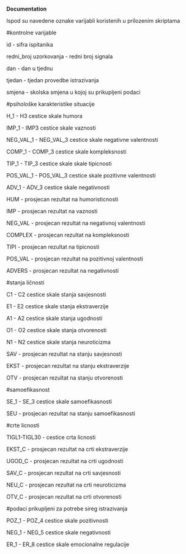 <strong>Documentation</strong>

Ispod su navedene oznake varijabli koristenih u prilozenim skriptama 

#kontrolne varijable


id - sifra ispitanika 

redni_broj uzorkovanja - redni broj signala 

dan - dan u tjednu 

tjedan - tjedan provedbe istrazivanja 

smjena - skolska smjena u kojoj su prikupljeni podaci 


#psihološke karakteristike situacije

H_1 - H3 cestice skale humora 

IMP_1 - IMP3 cestice skale vaznosti 

NEG_VAL_1 - NEG_VAL_3 cestice skale negativne valentnosti 

COMP_1 - COMP_3 cestice skale kompleksnosti 

TIP_1 - TIP_3 cestice skale skale tipicnosti  

POS_VAL_1 - POS_VAL_3 cestice skale pozitivne valentnosti 

ADV_1 - ADV_3 cestice skale negativnosti  


HUM - prosjecan rezultat na humoristicnosti 

IMP - prosjecan rezultat na vaznosti 

NEG_VAL - prosjecan rezultat na negativnoj valentnosti 

COMPLEX - prosjecan rezultat na kompleksnosti 

TIPI - prosjecan rezultat na tipicnosti  

POS_VAL - prosjecan rezultat na pozitivnoj valentnosti  

ADVERS - prosjecan rezultat na negativnosti 


#stanja ličnosti

C1 - C2 cestice skale stanja savjesnosti 

E1 - E2 cestice skale stanja ekstraverzije 

A1 - A2 cestice skale stanja ugodnosti 

O1 - O2 cestice skale stanja otvorenosti  

N1 - N2 cestice skale stanja neuroticizma  

SAV - prosjecan rezultat na stanju savjesnosti 

EKST - prosjecan rezultat na stanju ekstraverzije  

OTV - prosjecan rezultat na stanju otvorenosti  

#samoefikasnost

SE_1 - SE_3 cestice skale samoefikasnosti 

SEU - prosjecan rezultat na stanju samoefikasnosti  

#crte licnosti

TIGL1-TIGL30 - cestice crta licnosti 

EKST_C - prosjecan rezultat na crti ekstraverzije 

UGOD_C - prosjecan rezultat na crti ugodnosti 

SAV_C - prosjecan rezultat na crti savjesnosti 

NEU_C - prosjecan rezultat na crti neuroticizma 

OTV_C - prosjecan rezultat na crti otvorenosti 


#podaci prikupljeni za potrebe sireg istrazivanja 

POZ_1 - POZ_4 cestice skale pozitivnosti 

NEG_1 - NEG_5 cestice skale negativnosti 

ER_1 - ER_8 cestice skale emocionalne regulacije 




